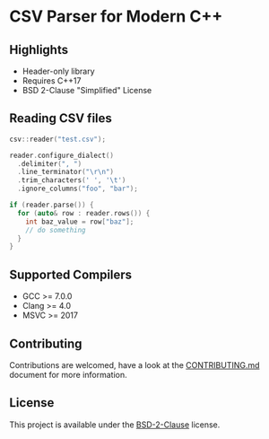 # CSV Parser for Modern C++

## Highlights

* Header-only library
* Requires C++17
* BSD 2-Clause "Simplified" License

## Reading CSV files

```cpp
csv::reader("test.csv");

reader.configure_dialect()
  .delimiter(", ")
  .line_terminator("\r\n")
  .trim_characters(' ', '\t')
  .ignore_columns("foo", "bar");

if (reader.parse()) {
  for (auto& row : reader.rows()) {
    int baz_value = row["baz"];
    // do something
  }
}
```

## Supported Compilers
* GCC >= 7.0.0
* Clang >= 4.0
* MSVC >= 2017

## Contributing
Contributions are welcomed, have a look at the [CONTRIBUTING.md](CONTRIBUTING.md) document for more information.

## License
This project is available under the [BSD-2-Clause](https://opensource.org/licenses/BSD-2-Clause) license.
